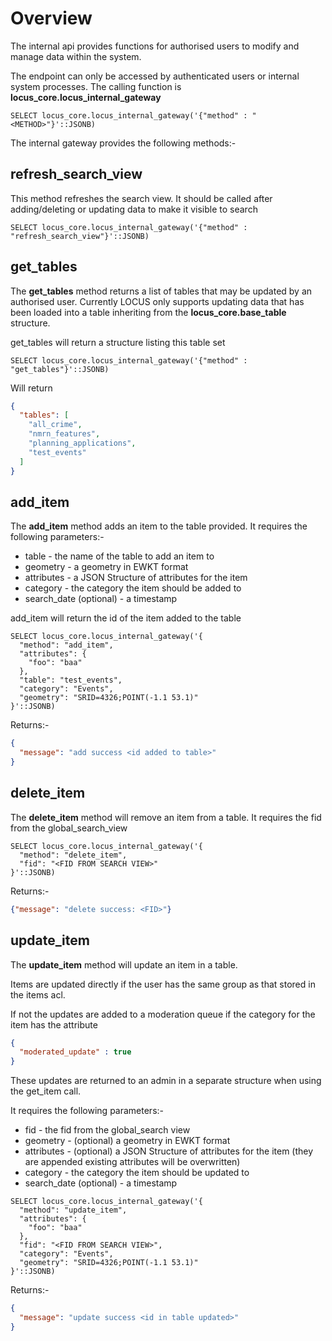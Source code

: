 # Overview

The internal api provides functions for authorised users to modify and manage data within the system.

The endpoint can only be accessed by authenticated users or internal system processes. The calling function is **locus_core.locus_internal_gateway**

```psql
SELECT locus_core.locus_internal_gateway('{"method" : "<METHOD>"}'::JSONB)
```

The internal gateway provides the following methods:-

## refresh_search_view

This method refreshes the search view. It should be called after adding/deleting or updating data to make it visible to search

```psql
SELECT locus_core.locus_internal_gateway('{"method" : "refresh_search_view"}'::JSONB)
```

## get_tables

The **get_tables** method returns a list of tables that may be updated by an authorised user. Currently LOCUS only supports updating data that has been loaded into a table inheriting from the **locus_core.base_table** structure.

get_tables will return a structure listing this table set

```psql
SELECT locus_core.locus_internal_gateway('{"method" : "get_tables"}'::JSONB)
```

Will return

```json
{
  "tables": [
    "all_crime",
    "nmrn_features",
    "planning_applications",
    "test_events"
  ]
}
```

## add_item

The **add_item** method adds an item to the table provided. It requires the following parameters:-

- table - the name of the table to add an item to
- geometry - a geometry in EWKT format
- attributes - a JSON Structure of attributes for the item
- category - the category the item should be added to
- search_date (optional) - a timestamp

add_item will return the id of the item added to the table

```psql
SELECT locus_core.locus_internal_gateway('{
  "method": "add_item",
  "attributes": {
    "foo": "baa"
  },
  "table": "test_events",
  "category": "Events",
  "geometry": "SRID=4326;POINT(-1.1 53.1)"
}'::JSONB)
```

Returns:-

```json
{
  "message": "add success <id added to table>"
}
```
## delete_item

The **delete_item** method will remove an item from a table. It requires the fid from the global_search_view

```psql
SELECT locus_core.locus_internal_gateway('{
  "method": "delete_item",
  "fid": "<FID FROM SEARCH VIEW>"
}'::JSONB)
```

Returns:-

```json
{"message": "delete success: <FID>"}
```

## update_item

The **update_item** method will update an item in a table. 

Items are updated directly if the user has the same group as that stored in the items acl.

If not the updates are added to a moderation queue if the category for the item has the attribute 

```json
{
  "moderated_update" : true
}

```
These updates are returned to an admin in a separate structure when using the get_item call.

It requires the following parameters:-

- fid - the fid from the global_search view
- geometry - (optional) a geometry in EWKT format
- attributes - (optional) a JSON Structure of attributes for the item (they are appended existing attributes will be overwritten)
- category - the category the item should be updated to
- search_date (optional) - a timestamp

```psql
SELECT locus_core.locus_internal_gateway('{
  "method": "update_item",
  "attributes": {
    "foo": "baa"
  },
  "fid": "<FID FROM SEARCH VIEW>",
  "category": "Events",
  "geometry": "SRID=4326;POINT(-1.1 53.1)"
}'::JSONB)
```

Returns:-

```json
{
  "message": "update success <id in table updated>"
}
```
